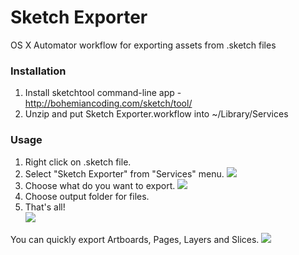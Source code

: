 # Sketch Exporter
OS X Automator workflow for exporting assets from .sketch files

### Installation
1. Install sketchtool command-line app - http://bohemiancoding.com/sketch/tool/
2. Unzip and put Sketch Exporter.workflow into ~/Library/Services

### Usage
1. Right click on .sketch file.
2. Select "Sketch Exporter" from "Services" menu.
![](https://raw.githubusercontent.com/mariuszostrowski/sketchexporter/master/howto/se01.jpg)
3. Choose what do you want to export.
![](https://raw.githubusercontent.com/mariuszostrowski/sketchexporter/master/howto/se02.jpg)
4. Choose output folder for files.
5. That's all!  
![](https://raw.githubusercontent.com/mariuszostrowski/sketchexporter/master/howto/se04.jpg)

You can quickly export Artboards, Pages, Layers and Slices.
![](https://raw.githubusercontent.com/mariuszostrowski/sketchexporter/master/howto/se03.jpg)
